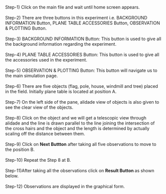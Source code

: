 

Step-1) Click on the main file and wait until home screen appears.<br><br>
Step-2) There are three buttons in this experiment i.e. BACKGROUND INFORMATION Button, PLANE TABLE ACCESSORIES Button, OBSERVATION & PLOTTING Button.<br><br>
Step-3) BACKGROUND INFORMATION Button: This button is used to give all the background information regarding the experiment.<br><br>
Step-4) PLANE TABLE ACCESSORIES Button: This button is used to give all the accessories used in the experiment.<br><br>
Step-5) OBSERVATION & PLOTTING Button: This button will navigate us to the main simulation page.<br><br>
Step-6) There are five objects (flag, pole, house, windmill and tree) placed in the field. Initially plane table is located at position A.<br><br>
Step-7) On the left side of the pane, alidade view of objects is also given to see the clear view of the objects.<br><br>
Step-8) Click on the object and we will get a telescopic view through alidade and the line is drawn parallel to the line joining the intersection of the cross hairs and the object and the length is determined by actually scaling off the distance between them. <br><br>
Step-9) Click on <b>Next Buttton</b> after taking all five observations to move to the position B.<br><br>
Step-10) Repeat the Step 8 at B.<br><br>
Step-11)After taking all the observations click on <b>Result Button </b> as shown below.<br><br>
Step-12) Observations are displayed in the graphical form.<br><br>
